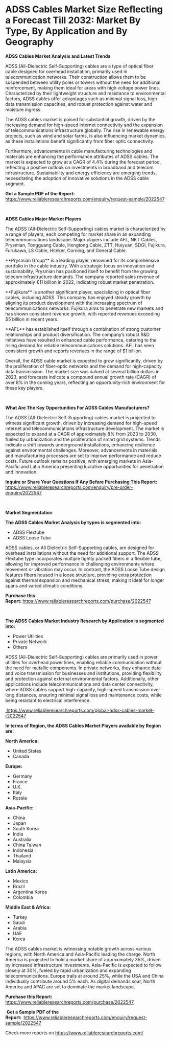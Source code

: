 <p><h1>ADSS Cables Market Size Reflecting a Forecast Till 2032: Market By Type, By Application and By Geography</h1></p><p><strong>ADSS Cables Market Analysis and Latest Trends</strong></p>
<p><p>ADSS (All-Dielectric Self-Supporting) cables are a type of optical fiber cable designed for overhead installation, primarily used in telecommunication networks. Their construction allows them to be suspended between utility poles or towers without the need for additional reinforcement, making them ideal for areas with high voltage power lines. Characterized by their lightweight structure and resistance to environmental factors, ADSS cables offer advantages such as minimal signal loss, high data transmission capacities, and robust protection against water and moisture ingress.</p><p>The ADSS cables market is poised for substantial growth, driven by the increasing demand for high-speed internet connectivity and the expansion of telecommunications infrastructure globally. The rise in renewable energy projects, such as wind and solar farms, is also influencing market dynamics, as these installations benefit significantly from fiber optic connectivity.</p><p>Furthermore, advancements in cable manufacturing technologies and materials are enhancing the performance attributes of ADSS cables. The market is expected to grow at a CAGR of 4.4% during the forecast period, reflecting a positive outlook on investments in broadband and telecom infrastructure. Sustainability and energy efficiency are emerging trends, necessitating the adoption of innovative solutions in the ADSS cable segment.</p></p>
<p><strong>Get a Sample PDF of the Report:&nbsp;</strong> <a href="https://www.reliableresearchreports.com/enquiry/request-sample/2022547?utm_campaign=2109&utm_medium=2&utm_source=Github&utm_content=ia&utm_term=11022025&utm_id=adss-cables">https://www.reliableresearchreports.com/enquiry/request-sample/2022547</a></p>
<p>&nbsp;</p>
<p><strong>ADSS Cables Major Market Players</strong></p>
<p><p>The ADSS (All-Dielectric Self-Supporting) cables market is characterized by a range of players, each competing for market share in an expanding telecommunications landscape. Major players include AFL, NKT Cables, Prysmian, Tongguang Cable, Hengtong Cable, ZTT, Huiyuan, SDGI, Fujikura, Furukawa, LS Cable, Hiteker, Corning, and General Cable.</p><p>**Prysmian Group** is a leading player, renowned for its comprehensive portfolio in the cable industry. With a strategic focus on innovation and sustainability, Prysmian has positioned itself to benefit from the growing telecom infrastructure demands. The company reported sales revenue of approximately €11 billion in 2022, indicating robust market penetration.</p><p>**Fujikura** is another significant player, specializing in optical fiber cables, including ADSS. This company has enjoyed steady growth by aligning its product development with the increasing spectrum of telecommunications networks. Fujikura aims to penetrate new markets and has shown consistent revenue growth, with reported revenues exceeding $5 billion in recent years.</p><p>**AFL** has established itself through a combination of strong customer relationships and product diversification. The company’s robust R&D initiatives have resulted in enhanced cable performance, catering to the rising demand for reliable telecommunications solutions. AFL has seen consistent growth and reports revenues in the range of $1 billion.</p><p>Overall, the ADSS cable market is expected to grow significantly, driven by the proliferation of fiber-optic networks and the demand for high-capacity data transmission. The market size was valued at several billion dollars in 2023, and forecasts indicate a compound annual growth rate (CAGR) of over 8% in the coming years, reflecting an opportunity-rich environment for these key players.</p></p>
<p>&nbsp;</p>
<p><strong>What Are The Key Opportunities For ADSS Cables Manufacturers?</strong></p>
<p><p>The ADSS (All-Dielectric Self-Supporting) cables market is projected to witness significant growth, driven by increasing demand for high-speed internet and telecommunications infrastructure development. The market is expected to expand at a CAGR of approximately 8% from 2023 to 2030, fueled by urbanization and the proliferation of smart grid systems. Trends indicate a shift towards underground installations, enhancing resilience against environmental challenges. Moreover, advancements in materials and manufacturing processes are set to improve performance and reduce costs. Future outlook remains positive, with emerging markets in Asia-Pacific and Latin America presenting lucrative opportunities for penetration and innovation.</p></p>
<p><strong>Inquire or Share Your Questions If Any Before Purchasing This Report:</strong> <a href="https://www.reliableresearchreports.com/enquiry/pre-order-enquiry/2022547?utm_campaign=2109&utm_medium=2&utm_source=Github&utm_content=ia&utm_term=11022025&utm_id=adss-cables">https://www.reliableresearchreports.com/enquiry/pre-order-enquiry/2022547</a></p>
<p>&nbsp;</p>
<p><strong>Market Segmentation</strong></p>
<p><strong>The ADSS Cables Market Analysis by types is segmented into:</strong></p>
<p><ul><li>ADSS Flextube</li><li>ADSS Loose Tube</li></ul></p>
<p><p>ADSS cables, or All Dielectric Self-Supporting cables, are designed for overhead installations without the need for additional support. The ADSS Flextube type incorporates multiple tightly packed fibers in a flexible tube, allowing for improved performance in challenging environments where movement or vibration may occur. In contrast, the ADSS Loose Tube design features fibers housed in a loose structure, providing extra protection against thermal expansion and mechanical stress, making it ideal for longer spans and varied climatic conditions.</p></p>
<p><strong>Purchase this Report:&nbsp;</strong><a href="https://www.reliableresearchreports.com/purchase/2022547?utm_campaign=2109&utm_medium=2&utm_source=Github&utm_content=ia&utm_term=11022025&utm_id=adss-cables">https://www.reliableresearchreports.com/purchase/2022547</a></p>
<p>&nbsp;</p>
<p><strong>The ADSS Cables Market Industry Research by Application is segmented into:</strong></p>
<p><ul><li>Power Utilities</li><li>Private Network</li><li>Others</li></ul></p>
<p><p>ADSS (All-Dielectric Self-Supporting) cables are primarily used in power utilities for overhead power lines, enabling reliable communication without the need for metallic components. In private networks, they enhance data and voice transmission for businesses and institutions, providing flexibility and protection against external environmental factors. Additionally, other applications include telecommunications and data center connectivity, where ADSS cables support high-capacity, high-speed transmission over long distances, ensuring minimal signal loss and maintenance costs, while being resistant to electrical interference.</p></p>
<p><a href="https://www.reliableresearchreports.com/global-adss-cables-market-r2022547?utm_campaign=2109&utm_medium=2&utm_source=Github&utm_content=ia&utm_term=11022025&utm_id=adss-cables">&nbsp;https://www.reliableresearchreports.com/global-adss-cables-market-r2022547</a></p>
<p><strong>In terms of Region, the ADSS Cables Market Players available by Region are:</strong></p>
<p>
    <p> <strong> North America: </strong>
        <ul>
            <li>United States</li>
            <li>Canada</li>
        </ul>
        </p> 
    <p> <strong> Europe: </strong>
        <ul>
            <li>Germany</li>
            <li>France</li>
            <li>U.K.</li>
            <li>Italy</li>
            <li>Russia</li>
        </ul>
        </p> 
    <p> <strong> Asia-Pacific: </strong>
        <ul>
            <li>China</li>
            <li>Japan</li>
            <li>South Korea</li>
            <li>India</li>
            <li>Australia</li>
            <li>China Taiwan</li>
            <li>Indonesia</li>
            <li>Thailand</li>
            <li>Malaysia</li>
        </ul>
        </p> 
    <p> <strong> Latin America: </strong>
        <ul>
            <li>Mexico</li>
            <li>Brazil</li>
            <li>Argentina Korea</li>
            <li>Colombia</li>
        </ul>
        </p> 
    <p> <strong> Middle East & Africa: </strong>
        <ul>
            <li>Turkey</li>
            <li>Saudi</li>
            <li>Arabia</li>
            <li>UAE</li>
            <li>Korea</li>
        </ul>
    </p>
    </p>
<p><p>The ADSS cables market is witnessing notable growth across various regions, with North America and Asia-Pacific leading the charge. North America is projected to hold a market share of approximately 35%, driven by increased infrastructure investments. Asia-Pacific is expected to follow closely at 30%, fueled by rapid urbanization and expanding telecommunications. Europe trails at around 25%, while the USA and China individually contribute around 5% each. As digital demands soar, North America and APAC are set to dominate the market landscape.</p></p>
<p><strong>Purchase this Report: </strong><a href="https://www.reliableresearchreports.com/purchase/2022547?utm_campaign=2109&utm_medium=2&utm_source=Github&utm_content=ia&utm_term=11022025&utm_id=adss-cables">https://www.reliableresearchreports.com/purchase/2022547</a></p>
<p>&nbsp;<strong>Get a Sample PDF of the Report:&nbsp;&nbsp;</strong><a href="https://www.reliableresearchreports.com/enquiry/request-sample/2022547?utm_campaign=2109&utm_medium=2&utm_source=Github&utm_content=ia&utm_term=11022025&utm_id=adss-cables">https://www.reliableresearchreports.com/enquiry/request-sample/2022547</a></p>
<p><strong></strong></p>
<p>Check more reports on <a href="https://www.reliableresearchreports.com/?utm_campaign=2109&utm_medium=2&utm_source=Github&utm_content=ia&utm_term=11022025&utm_id=adss-cables">https://www.reliableresearchreports.com/</a></p>